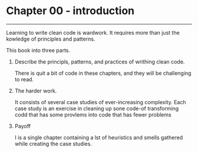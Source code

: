 # Chapter 00 - introduction

***

Learning to write clean code is wardwork. 
It requires more than just the kowledge of principles and patterns.



This book into three parts.

1. Describe the principls, patterns, and practices of writhing clean code.

    There is quit a bit of code in these chapters, and they will be challenging to read.
    
2. The harder work.

    It consists of several case studies of ever-increasing complexity.
    Each case study is an exercise in cleaning up sone code-of transforming codd that has some provlems 
    into code that has fewer problems

3. Payoff 

    I is a single chapter containing a lst of heuristics and smells gathered while creating the case studies.



